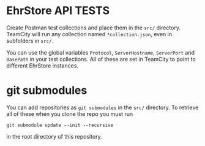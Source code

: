 # EhrStore API TESTS
Create Postman test collections and place them in the `src/` directory. TeamCity
will run any collection named `*collection.json`, even in subfolders in `src/`.

You can use the global variables `Protocol`, `ServerHostname`, `ServerPort` and
`BasePath` in your test collections. All of these are set in TeamCity to point
to different EhrStore instances.

# git submodules
You can add repositories as `git submodules` in the `src/` directory. To
retrieve all of these when you clone the repo you must run 

```
git submodule update --init --recursive
```

in the root directory of this repository.
